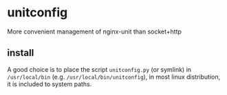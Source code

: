 # unitconfig
More convenient management of nginx-unit than socket+http

## install
A good choice is to place the script `unitconfig.py` (or symlink) in `/usr/local/bin` (e.g. `/usr/local/bin/unitconfig`),
in most linux distribution, it is included to system paths.
